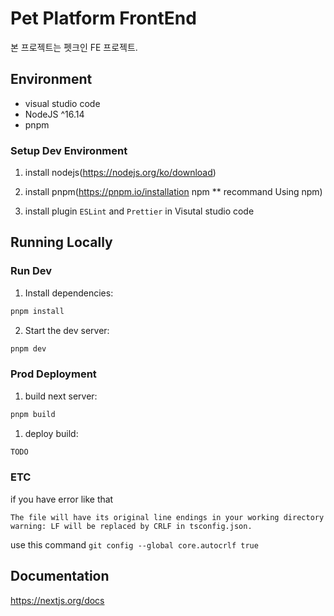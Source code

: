 # Pet Platform FrontEnd

본 프로젝트는 펫크인 FE 프로젝트.

## Environment

- visual studio code
- NodeJS ^16.14
- pnpm

### Setup Dev Environment

1. install nodejs(https://nodejs.org/ko/download)

2. install pnpm(https://pnpm.io/installation npm \*\* recommand Using npm)

3. install plugin `ESLint` and `Prettier` in Visutal studio code

## Running Locally

### Run Dev

1. Install dependencies:

```sh
pnpm install
```

2. Start the dev server:

```sh
pnpm dev
```

### Prod Deployment

1. build next server:

```sh
pnpm build
```

1. deploy build:

```sh
TODO
```

### ETC

if you have error like that

```
The file will have its original line endings in your working directory
warning: LF will be replaced by CRLF in tsconfig.json.
```

use this command `git config --global core.autocrlf true`

## Documentation

https://nextjs.org/docs
